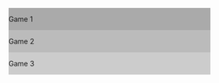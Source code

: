 <html>
<head>
<meta name="viewport" content="width=device-width, initial-scale=1">
<style>
* {
  box-sizing: border-box;
}

/* Create three equal columns that floats next to each other */
.column {
  float: left;
  width: 33.33%;
  padding: 10px;
  height: 300px; /* Should be removed. Only for demonstration */
}

/* Clear floats after the columns */
.row:after {
  content: "";
  display: table;
  clear: both;
}
</style>
</head>
<body>

<div class="row">
  <div class="column" style="background-color:#aaa;">
    <p>Game 1</p>
  </div>
  <div class="column" style="background-color:#bbb;">
    <p>Game 2</p>
  </div>
  <div class="column" style="background-color:#ccc;">
    <p>Game 3</p>
  </div>
</div>

</body>
</html>
